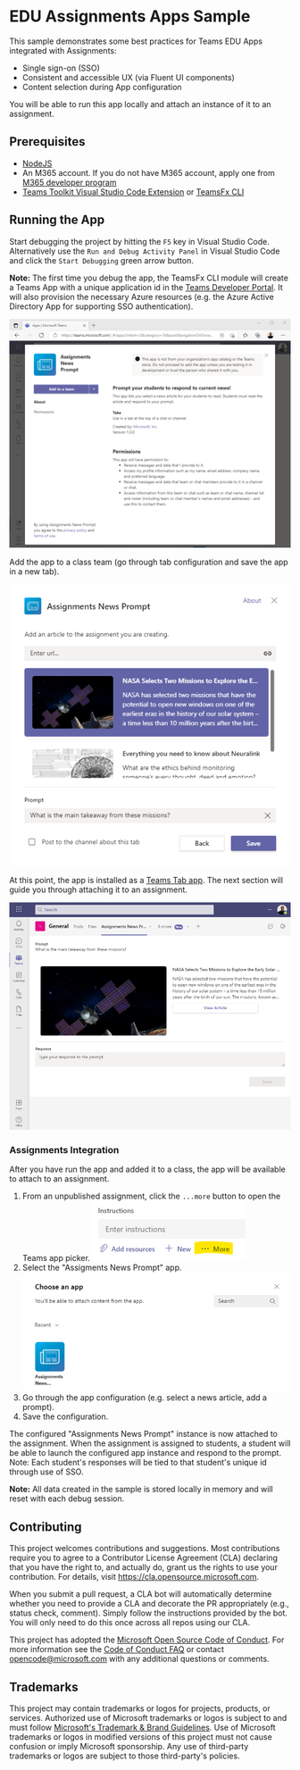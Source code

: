 # EDU Assignments Apps Sample

This sample demonstrates some best practices for Teams EDU Apps integrated with Assignments:
- Single sign-on (SSO)
- Consistent and accessible UX (via Fluent UI components)
- Content selection during App configuration


You will be able to run this app locally and attach an instance of it to an assignment.

## Prerequisites

- [NodeJS](https://nodejs.org/en/)
- An M365 account. If you do not have M365 account, apply one from [M365 developer program](https://developer.microsoft.com/en-us/microsoft-365/dev-program)
- [Teams Toolkit Visual Studio Code Extension](https://aka.ms/teams-toolkit) or [TeamsFx CLI](https://aka.ms/teamsfx-cli)

## Running the App

Start debugging the project by hitting the `F5` key in Visual Studio Code. Alternatively use the `Run and Debug Activity Panel` in Visual Studio Code and click the `Start Debugging` green arrow button.

<b>Note:</b> The first time you debug the app, the TeamsFx CLI module will create a Teams App with a unique application id in the [Teams Developer Portal](https://dev.teams.microsoft.com/home). It will also provision the necessary Azure resources (e.g. the Azure Active Directory App for supporting SSO authentication).

![Running the App](RunningTheApp.png)

Add the app to a class team (go through tab configuration and save the app in a new tab).

![Configuring the App](ConfiguringTheApp.png)

At this point, the app is installed as a [Teams Tab app](https://docs.microsoft.com/en-us/microsoftteams/platform/tabs/what-are-tabs).
The next section will guide you through attaching it to an assignment.

![App added to a Tab](InstalledApp.png)

### Assignments Integration

After you have run the app and added it to a class, the app will be available to attach to an assignment.
1. From an unpublished assignment, click the `...more` button to open the Teams app picker.
![...More button](More.png)
2. Select the "Assigments News Prompt" app.
![Choose an App](ChooseAnApp.png)
3. Go through the app configuration (e.g. select a news article, add a prompt).
4. Save the configuration.

The configured "Assignments News Prompt" instance is now attached to the assignment. When the assignment is assigned to students, a student will be able to launch the configured app instance and respond to the prompt. Note: Each student's responses will be tied to that student's unique id through use of SSO.

<b>Note:</b> All data created in the sample is stored locally in memory and will reset with each debug session.


## Contributing

This project welcomes contributions and suggestions.  Most contributions require you to agree to a
Contributor License Agreement (CLA) declaring that you have the right to, and actually do, grant us
the rights to use your contribution. For details, visit https://cla.opensource.microsoft.com.

When you submit a pull request, a CLA bot will automatically determine whether you need to provide
a CLA and decorate the PR appropriately (e.g., status check, comment). Simply follow the instructions
provided by the bot. You will only need to do this once across all repos using our CLA.

This project has adopted the [Microsoft Open Source Code of Conduct](https://opensource.microsoft.com/codeofconduct/).
For more information see the [Code of Conduct FAQ](https://opensource.microsoft.com/codeofconduct/faq/) or
contact [opencode@microsoft.com](mailto:opencode@microsoft.com) with any additional questions or comments.

## Trademarks

This project may contain trademarks or logos for projects, products, or services. Authorized use of Microsoft 
trademarks or logos is subject to and must follow 
[Microsoft's Trademark & Brand Guidelines](https://www.microsoft.com/en-us/legal/intellectualproperty/trademarks/usage/general).
Use of Microsoft trademarks or logos in modified versions of this project must not cause confusion or imply Microsoft sponsorship.
Any use of third-party trademarks or logos are subject to those third-party's policies.
